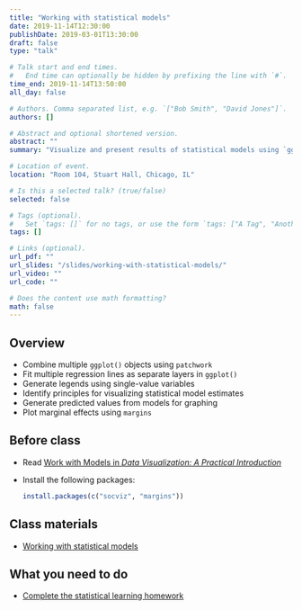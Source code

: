```yaml
---
title: "Working with statistical models"
date: 2019-11-14T12:30:00
publishDate: 2019-03-01T13:30:00
draft: false
type: "talk"

# Talk start and end times.
#   End time can optionally be hidden by prefixing the line with `#`.
time_end: 2019-11-14T13:50:00
all_day: false

# Authors. Comma separated list, e.g. `["Bob Smith", "David Jones"]`.
authors: []

# Abstract and optional shortened version.
abstract: ""
summary: "Visualize and present results of statistical models using `ggplot2`."

# Location of event.
location: "Room 104, Stuart Hall, Chicago, IL"

# Is this a selected talk? (true/false)
selected: false

# Tags (optional).
#   Set `tags: []` for no tags, or use the form `tags: ["A Tag", "Another Tag"]` for one or more tags.
tags: []

# Links (optional).
url_pdf: ""
url_slides: "/slides/working-with-statistical-models/"
url_video: ""
url_code: ""

# Does the content use math formatting?
math: false
---
```




## Overview

* Combine multiple `ggplot()` objects using `patchwork`
* Fit multiple regression lines as separate layers in `ggplot()`
* Generate legends using single-value variables
* Identify principles for visualizing statistical model estimates
* Generate predicted values from models for graphing
* Plot marginal effects using `margins`

## Before class

* Read [Work with Models in *Data Visualization: A Practical Introduction*](https://socviz.co/modeling.html)
* Install the following packages:

    ```r
    install.packages(c("socviz", "margins"))
    ```
    
## Class materials

* [Working with statistical models](/notes/work-with-models-exercise/)

## What you need to do

* [Complete the statistical learning homework](/homework/statistical-learning/)
